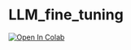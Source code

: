 # LLM_fine_tuning
<a target="_blank" href="https://colab.research.google.com/github/seanses/LLM_fine_tuning/blob/colab/fine-tune-code-llama.ipynb">
  <img src="https://colab.research.google.com/assets/colab-badge.svg" alt="Open In Colab"/>
</a>
